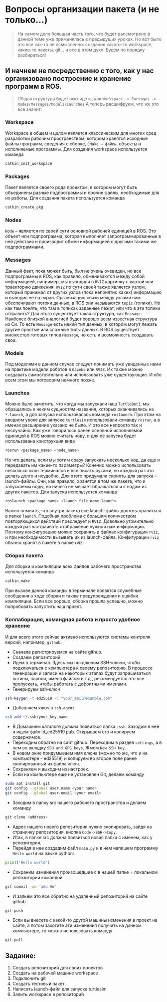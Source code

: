 # Вопросы организации пакета (и не только…)

> На самом деле большая часть того, что будет рассмотрено в данной теме уже применялась в предыдущих уроках.
>  Но вот было это все как-то не осмысленно: создание какого-то workspace, какие-то пакеты, git… и все в этом духе. 
Будем по порядку разбираться!

## И начнем не посредственно с того, как у нас организовано построение и хранение программ в ROS.
> Общая структура будет выглядеть, как `Workspace -> Packages -> Nodes/Messages/Models/Launches`
> А теперь расшифруем, что же это все значит:
### Workspace
Workspace в общем и целом является классическим для многих сред разработки рабочим пространством, 
котором хранятся исходные файлы программ, сведения о сборке, `CMake – файлы`, объекты и исполняемые программы.
Для создания workspace используется команда 
```bash
catkin_init_workspace
```

### Packages 
Пакет является своего рода проектом, в котором могут быть объединены разные подпрограммы и прочие файлы, необходимые для их работы.
Для создания пакета используется команда 
```bash
catkin_create_pkg
```

### Nodes
`Node` – является по своей сути основной рабочей единицей в ROS. 
Это объект или подпрограмма, которая выполняет запрограммированные в ней действия и производит обмен информацией с другими такими же подпрограммами. 

### Messages
Данный факт, пока может быть, был не очень очевиден, но все подпрограммы в ROS, 
как правило, обмениваются между собой информацией, например, мы выводили в `RVIZ` картинку с картой или траекторию движения. 
`RVIZ` по сути своей также является узлом, который принимал от других узлов (пока непонятно каких) информацию и выводил ее на экран. 
Организацию связи между узлами нам обеспечивают потоки данных, в ROS они называются `topic` (топики).
Но как там понять, что там в топиках заданные лежат, или что в эти топики отправить? 
Для этого существует такая структура, как `Message`. Наиболее близкой аналогией будет хорошо всем известная структура из Си. 
То есть `Message` есть некий тип данных, в котором могут лежать другие простые или сложные типы данных. 
В ROS существует множество готовых типов `Message`, но есть и возможность создавать свои. 

### Models
Под моделями в данном случае следует понимать уже увиденные нами на практике модели роботов в `Gazebo` или `RVIZ`. 
Их также можно создавать самостоятельно или использовать уже существующие. И обо всем этом мы поговорим немного позже.

### Launches
Можно было заметить, что когда мы запускали наш `TurtleBot3`, мы обращались к неким сущностям названия, которых оканчивались на `*.launch`, 
а для запуска использовалась команда `roslaunch`.
При этом на вводном уроке для запуска `turtlesim` использовали команду `rosrun`, а в именах расширение указано не было. 
И это все непросто так и неслучайно. 
Как уже говорилось ранее основной исполняемой единицей в ROS можно считать ноду, и для ее запуска будет использована конструкция вида 
```bash
rosrun <package_name> <node_name>
```
Но что делать, если мы хотим сразу запускать несколько нод, да еще и передавать им какие-то параметры? 
Конечно можно использовать несколько окон терминалов и все писать руками, но каждый раз это делать долго и неудобно. 
Для этого придумали скрипты для запуска – launch-файлы. 
Они, как правило, хранятся в том же пакете, что и запускаемы ноды, но ничего не мешает обращаться и к нодам из других пакетов. 
Для запуска используется команда 
```bash
roslaunch <package_name> <launch_file_name.launch>
```
Важно помнить, что внутри пакета все launch-файлы должны храниться в папке `launch`.
Подобная проблема с большим количеством повторяющихся действий преследует и `RVIZ`. 
Довольно утомительно каждый раз настраивать отображение нужной нам информации. 
Поэтому конфигурацию можно сохранять в файлах конфигурации `rviz`, и при необходимости вызывать их из launch-файла. Конфигурации `rviz` обычно хранят в пакете в папке rviz.

### Сборка пакета
Для сборки и компиляции всех файлов рабочего пространства используется команда 
```bash
catkin_make
```
При вызове данной команды в терминале появятся служебные сообщения о ходе сборки и также предупреждения и ошибки компиляции.
Если все хорошо, сборка прошла успешно, можно попробовать запустить наш проект. 

### Коллаборация, командная работа и просто удобное хранение
И для всего этого сейчас активно используются системы контроля версий, например, `github`.
- Сначала регистрируемся на сайте github.
- Создаем репозиторий.
- Идем в терминал. Здесь мы покдлючим SSH-ключи, чтобы подключаться с компьютера к своему репозиторию. В процессе гененрации и записи на некоторых этапах будут запрашиваться логины, пароли, имена файлом и т.д., рекомендуется это все пропускать, чтобы работать с дефолтными именами.
- Генерируем ssh-ключ 
``` bash
ssh-keygen -t ed25519 -C "your_mail@example.com"
```
- Добавляем ключ в `ssh-agent`
```bash
ssh-add ~/.ssh/your_key_name
```
- В Домашнем каталоге должна появиться папка `.ssh`. Заходим в нее и ищем файл id_ed25519.pub. Открываем его и копируем содержимое.
- Переходим обратно на сайт github. Переходим в раздел `settings`, а в нем во вкладку `SSH and GPG keys`. Жмем `New SSH key`.
- В новом окне придумываем имя ключа (можно то же, что и на компьютере - ed25519) и копируем во второе поле ранее скопированный из файла ключ.
- Сохраняем и выходим из настроек.
- Если на компьютере еще не установлен Git, делаем команду 
```bash
sudo apt install git
git config --global user.name <your name>
git config --global user.email <your email>
```
- Заходим в папку src нашего рабочего пространства и делаем команду 
```bash
git clone <address>
```
- Адрес нашего нового репозитория нужно скопировать, зайдя на страничку репозитория, кнопка `Code->SSH->Copy`.
- Итак, в папке src должна появиться новая папка с именем, как у репозитория.
- Перейдя в нее создадим файл `main.py` и в нем напишем программу `Hello world` на языке python:
```python
print('Hello world')
```
- Сохраним изменения произошедшие с в нашей папке = локальном репозитории командой
```bash
git commit -am 'add HW'
```
- И зальем это все обратно на удаленный репозиторий на сайте github.
```bash
git push 
```
- Если вы внесете с какой-то другой машины изменения в проект на сайте, а потом захотите эти изменения получить на данном компьютере, то можно использовать команду
```bash
git pull
```
## Задание:
1)	Создать репозиторий для своих проектов
2)	Создать на рабочей машине workspace 
3)	Подключить git
4)	Создать тестовый пакет  
5)	Написать launch-файл для запуска turtlesim
6)	Залить workspace в репозиторий
